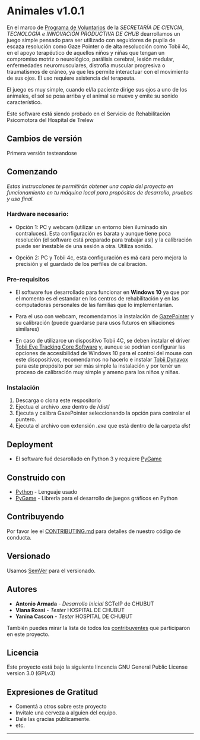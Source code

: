 # Animales v1.0.1

En el marco de [Programa de Voluntarios](http:/ciencia.chubut.gov.ar/programa-de-voluntarios/) de la *SECRETARÍA DE CIENCIA, TECNOLOGÍA e INNOVACIÓN PRODUCTIVA DE CHUB* dearrollamos un juego simple pensado para ser utilizado con seguidores de pupila de escaza resolución como Gaze Pointer o de alta resolucción como Tobii 4c, en el apoyo terapéutico de aquellos niños y niñas que tengan un compromiso motriz o neurológico, parálisis cerebral, lesión medular, enfermedades neuromusculares, distrofia muscular progresiva o traumatismos de cráneo, ya que les permite interactuar con el movimiento de sus ojos. El uso requiere asistencia del terapeuta.

El juego es muy simple, cuando el/la paciente dirige sus ojos a uno de los animales, el sol se posa arriba y el animal se mueve y emite su sonido característico.

Este software está siendo probado en el Servicio de Rehabilitación Psicomotora del Hospital de Trelew

## Cambios de versión

Primera versión testeandose

## Comenzando 

_Estas instrucciones te permitirán obtener una copia del proyecto en funcionamiento en tu máquina local para propósitos de desarrollo, pruebas y uso final._


### Hardware necesario:

* Opción 1: PC y webcam (utilizar un entorno bien iluminado sin contraluces). Esta configuración es barata y aunque tiene poca resolución (el software está preparado para trabajar así) y la calibración puede ser inestable de una sesión a otra. Utiliza sonido.

* Opción 2: PC y Tobii 4c, esta configuración es má cara pero mejora la precisión y el guardado de los perfiles de calibración.


### Pre-requisitos

* El software fue desarrollado para funcionar en **Windows 10** ya que por el momento es el estandar en los centros de rehabilitación y en las computadoras personales de las familias que lo implementarían. 

* Para el uso con webcam, recomendamos la instalación de [GazePointer](https://sourceforge.net/projects/gazepointer/) y su calibración (puede guardarse para usos futuros en sitiaciones similares)


* En caso de utilizarce un dispositivo Tobii 4C, se deben instalar el driver [Tobii Eye Tracking Core Software](https://gaming.tobii.com/getstarted/) y, aunque se podrían configurar las opciones de accesibilidad de Windows 10 para el control del mouse con este disopositivos, recomendamos no hacerlo e instalar [Tobii Dynavox](https://www.tobiidynavox.com/es/software-apps/recursos-gratuitos/gaze-point-software/) para este propósito por ser más simple la instalación y por tenér un proceso de calibración muy simple y ameno para los niños y niñas.



### Instalación 

1. Descarga o clona este respositorio 
2. Ejectua el archivo .exe dentro de /dist/
3. Ejecuta y calibra GazePointer seleccionando la opción para controlar el puntero.
4. Ejecuta el archivo con extensión _.exe_ que está dentro de la carpeta _dist_


## Deployment

* El software fué desarollado en Python 3 y requiere [PyGame](https://www.pygame.org/wiki/GettingStarted)

## Construido con 

* [Python](https://www.python.org/download/releases/3.0/) - Lenguaje usado
* [PyGame](https://www.pygame.org/wiki/GettingStarted) - Librería para el desarrollo de juegos gráficos en Python

## Contribuyendo 

Por favor lee el [CONTRIBUTING.md](https://github.com/antonioarmada/BlaBla/blob/master/CONTRIBUTING.md) para detalles de nuestro código de conducta.


## Versionado 

Usamos [SemVer](https://semver.org/lang/es/) para el versionado. 

## Autores 

* **Antonio Armada** - _Desarrollo Inicial_ SCTeIP de CHUBUT
* **Viana Rossi** - _Tester_ HOSPITAL DE CHUBUT
* **Yanina Cascon** - _Tester_ HOSPITAL DE CHUBUT

También puedes mirar la lista de todos los [contribuyentes](https://github.com/your/project/contributors) que participaron en este proyecto. 

## Licencia 

Este proyecto está bajo la siguiente lincencia GNU General Public License version 3.0 (GPLv3)

## Expresiones de Gratitud 

* Comentá a otros sobre este proyecto 
* Invitale una cerveza a alguien del equipo. 
* Dale las gracias públicamente.
* etc.



---

